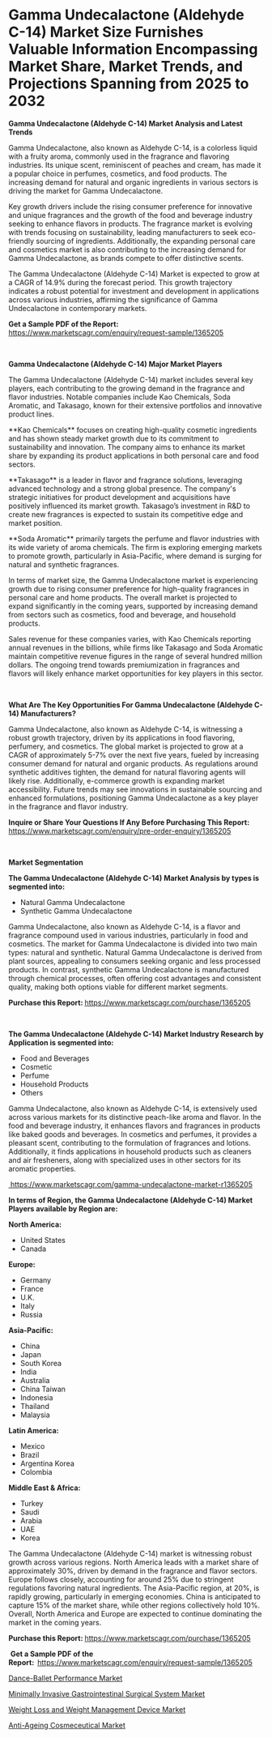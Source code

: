 <p><h1>Gamma Undecalactone (Aldehyde C-14) Market Size Furnishes Valuable Information Encompassing Market Share, Market Trends, and Projections Spanning from 2025 to 2032</h1></p><p><strong>Gamma Undecalactone (Aldehyde C-14) Market Analysis and Latest Trends</strong></p>
<p><p>Gamma Undecalactone, also known as Aldehyde C-14, is a colorless liquid with a fruity aroma, commonly used in the fragrance and flavoring industries. Its unique scent, reminiscent of peaches and cream, has made it a popular choice in perfumes, cosmetics, and food products. The increasing demand for natural and organic ingredients in various sectors is driving the market for Gamma Undecalactone. </p><p>Key growth drivers include the rising consumer preference for innovative and unique fragrances and the growth of the food and beverage industry seeking to enhance flavors in products. The fragrance market is evolving with trends focusing on sustainability, leading manufacturers to seek eco-friendly sourcing of ingredients. Additionally, the expanding personal care and cosmetics market is also contributing to the increasing demand for Gamma Undecalactone, as brands compete to offer distinctive scents.</p><p>The Gamma Undecalactone (Aldehyde C-14) Market is expected to grow at a CAGR of 14.9% during the forecast period. This growth trajectory indicates a robust potential for investment and development in applications across various industries, affirming the significance of Gamma Undecalactone in contemporary markets.</p></p>
<p><strong>Get a Sample PDF of the Report:&nbsp;</strong> <a href="https://www.marketscagr.com/enquiry/request-sample/1365205?utm_campaign=2012&utm_medium=2&utm_source=Github&utm_content=ia&utm_term=22032025&utm_id=gamma-undecalactone-aldehyde-c-14">https://www.marketscagr.com/enquiry/request-sample/1365205</a></p>
<p>&nbsp;</p>
<p><strong>Gamma Undecalactone (Aldehyde C-14) Major Market Players</strong></p>
<p><p>The Gamma Undecalactone (Aldehyde C-14) market includes several key players, each contributing to the growing demand in the fragrance and flavor industries. Notable companies include Kao Chemicals, Soda Aromatic, and Takasago, known for their extensive portfolios and innovative product lines.</p><p>**Kao Chemicals** focuses on creating high-quality cosmetic ingredients and has shown steady market growth due to its commitment to sustainability and innovation. The company aims to enhance its market share by expanding its product applications in both personal care and food sectors.</p><p>**Takasago** is a leader in flavor and fragrance solutions, leveraging advanced technology and a strong global presence. The company's strategic initiatives for product development and acquisitions have positively influenced its market growth. Takasago’s investment in R&D to create new fragrances is expected to sustain its competitive edge and market position.</p><p>**Soda Aromatic** primarily targets the perfume and flavor industries with its wide variety of aroma chemicals. The firm is exploring emerging markets to promote growth, particularly in Asia-Pacific, where demand is surging for natural and synthetic fragrances.</p><p>In terms of market size, the Gamma Undecalactone market is experiencing growth due to rising consumer preference for high-quality fragrances in personal care and home products. The overall market is projected to expand significantly in the coming years, supported by increasing demand from sectors such as cosmetics, food and beverage, and household products.</p><p>Sales revenue for these companies varies, with Kao Chemicals reporting annual revenues in the billions, while firms like Takasago and Soda Aromatic maintain competitive revenue figures in the range of several hundred million dollars. The ongoing trend towards premiumization in fragrances and flavors will likely enhance market opportunities for key players in this sector.</p></p>
<p>&nbsp;</p>
<p><strong>What Are The Key Opportunities For Gamma Undecalactone (Aldehyde C-14) Manufacturers?</strong></p>
<p><p>Gamma Undecalactone, also known as Aldehyde C-14, is witnessing a robust growth trajectory, driven by its applications in food flavoring, perfumery, and cosmetics. The global market is projected to grow at a CAGR of approximately 5-7% over the next five years, fueled by increasing consumer demand for natural and organic products. As regulations around synthetic additives tighten, the demand for natural flavoring agents will likely rise. Additionally, e-commerce growth is expanding market accessibility. Future trends may see innovations in sustainable sourcing and enhanced formulations, positioning Gamma Undecalactone as a key player in the fragrance and flavor industry.</p></p>
<p><strong>Inquire or Share Your Questions If Any Before Purchasing This Report:</strong> <a href="https://www.marketscagr.com/enquiry/pre-order-enquiry/1365205?utm_campaign=2012&utm_medium=2&utm_source=Github&utm_content=ia&utm_term=22032025&utm_id=gamma-undecalactone-aldehyde-c-14">https://www.marketscagr.com/enquiry/pre-order-enquiry/1365205</a></p>
<p>&nbsp;</p>
<p><strong>Market Segmentation</strong></p>
<p><strong>The Gamma Undecalactone (Aldehyde C-14) Market Analysis by types is segmented into:</strong></p>
<p><ul><li>Natural Gamma Undecalactone</li><li>Synthetic Gamma Undecalactone</li></ul></p>
<p><p>Gamma Undecalactone, also known as Aldehyde C-14, is a flavor and fragrance compound used in various industries, particularly in food and cosmetics. The market for Gamma Undecalactone is divided into two main types: natural and synthetic. Natural Gamma Undecalactone is derived from plant sources, appealing to consumers seeking organic and less processed products. In contrast, synthetic Gamma Undecalactone is manufactured through chemical processes, often offering cost advantages and consistent quality, making both options viable for different market segments.</p></p>
<p><strong>Purchase this Report:&nbsp;</strong><a href="https://www.marketscagr.com/purchase/1365205?utm_campaign=2012&utm_medium=2&utm_source=Github&utm_content=ia&utm_term=22032025&utm_id=gamma-undecalactone-aldehyde-c-14">https://www.marketscagr.com/purchase/1365205</a></p>
<p>&nbsp;</p>
<p><strong>The Gamma Undecalactone (Aldehyde C-14) Market Industry Research by Application is segmented into:</strong></p>
<p><ul><li>Food and Beverages</li><li>Cosmetic</li><li>Perfume</li><li>Household Products</li><li>Others</li></ul></p>
<p><p>Gamma Undecalactone, also known as Aldehyde C-14, is extensively used across various markets for its distinctive peach-like aroma and flavor. In the food and beverage industry, it enhances flavors and fragrances in products like baked goods and beverages. In cosmetics and perfumes, it provides a pleasant scent, contributing to the formulation of fragrances and lotions. Additionally, it finds applications in household products such as cleaners and air fresheners, along with specialized uses in other sectors for its aromatic properties.</p></p>
<p><a href="https://www.marketscagr.com/gamma-undecalactone-market-r1365205?utm_campaign=2012&utm_medium=2&utm_source=Github&utm_content=ia&utm_term=22032025&utm_id=gamma-undecalactone-aldehyde-c-14">&nbsp;https://www.marketscagr.com/gamma-undecalactone-market-r1365205</a></p>
<p><strong>In terms of Region, the Gamma Undecalactone (Aldehyde C-14) Market Players available by Region are:</strong></p>
<p>
    <p> <strong> North America: </strong>
        <ul>
            <li>United States</li>
            <li>Canada</li>
        </ul>
        </p> 
    <p> <strong> Europe: </strong>
        <ul>
            <li>Germany</li>
            <li>France</li>
            <li>U.K.</li>
            <li>Italy</li>
            <li>Russia</li>
        </ul>
        </p> 
    <p> <strong> Asia-Pacific: </strong>
        <ul>
            <li>China</li>
            <li>Japan</li>
            <li>South Korea</li>
            <li>India</li>
            <li>Australia</li>
            <li>China Taiwan</li>
            <li>Indonesia</li>
            <li>Thailand</li>
            <li>Malaysia</li>
        </ul>
        </p> 
    <p> <strong> Latin America: </strong>
        <ul>
            <li>Mexico</li>
            <li>Brazil</li>
            <li>Argentina Korea</li>
            <li>Colombia</li>
        </ul>
        </p> 
    <p> <strong> Middle East & Africa: </strong>
        <ul>
            <li>Turkey</li>
            <li>Saudi</li>
            <li>Arabia</li>
            <li>UAE</li>
            <li>Korea</li>
        </ul>
    </p>
    </p>
<p><p>The Gamma Undecalactone (Aldehyde C-14) market is witnessing robust growth across various regions. North America leads with a market share of approximately 30%, driven by demand in the fragrance and flavor sectors. Europe follows closely, accounting for around 25% due to stringent regulations favoring natural ingredients. The Asia-Pacific region, at 20%, is rapidly growing, particularly in emerging economies. China is anticipated to capture 15% of the market share, while other regions collectively hold 10%. Overall, North America and Europe are expected to continue dominating the market in the coming years.</p></p>
<p><strong>Purchase this Report: </strong><a href="https://www.marketscagr.com/purchase/1365205?utm_campaign=2012&utm_medium=2&utm_source=Github&utm_content=ia&utm_term=22032025&utm_id=gamma-undecalactone-aldehyde-c-14">https://www.marketscagr.com/purchase/1365205</a></p>
<p>&nbsp;<strong>Get a Sample PDF of the Report:&nbsp;&nbsp;</strong><a href="https://www.marketscagr.com/enquiry/request-sample/1365205?utm_campaign=2012&utm_medium=2&utm_source=Github&utm_content=ia&utm_term=22032025&utm_id=gamma-undecalactone-aldehyde-c-14">https://www.marketscagr.com/enquiry/request-sample/1365205</a></p>
<p><strong></strong></p>
<p><p><a href="https://github.com/fettycahow90/Market-Research-Report-List-1/blob/main/dance-ballet-performance-market.md?utm_campaign=2012&utm_medium=2&utm_source=Github&utm_content=ia&utm_term=22032025&utm_id=gamma-undecalactone-aldehyde-c-14">Dance-Ballet Performance Market</a></p><p><a href="https://github.com/ChiragRP21/Market-Research-Report-List-7/blob/main/minimally-invasive-gastrointestinal-surgical-system-market.md?utm_campaign=2012&utm_medium=2&utm_source=Github&utm_content=ia&utm_term=22032025&utm_id=gamma-undecalactone-aldehyde-c-14">Minimally Invasive Gastrointestinal Surgical System Market</a></p><p><a href="https://github.com/zahrigayda1h/Market-Research-Report-List-1/blob/main/weight-loss-and-weight-management-device-market.md?utm_campaign=2012&utm_medium=2&utm_source=Github&utm_content=ia&utm_term=22032025&utm_id=gamma-undecalactone-aldehyde-c-14">Weight Loss and Weight Management Device Market</a></p><p><a href="https://github.com/piskofraisel/Market-Research-Report-List-1/blob/main/anti-ageing-cosmeceutical-market.md?utm_campaign=2012&utm_medium=2&utm_source=Github&utm_content=ia&utm_term=22032025&utm_id=gamma-undecalactone-aldehyde-c-14">Anti-Ageing Cosmeceutical Market</a></p></p>